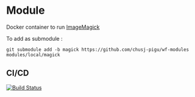 # Module

Docker container to run [ImageMagick](https://github.com/ImageMagick/ImageMagick)

To add as submodule : 
```
git submodule add -b magick https://github.com/chusj-pigu/wf-modules modules/local/magick
```

## CI/CD

[![Build Status](https://github.com/chusj-pigu/wf-modules/actions/workflows/build-and-push.yml/badge.svg?branch=)](https://github.com/chusj-pigu/wf-modules/actions/workflows/build-and-push.yml?query=branch%3A)

